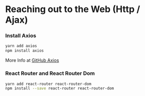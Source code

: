 # Reaching out to the Web (Http / Ajax)

### Install Axios

```bash
yarn add axios
npm install axios

```

More Info at [GitHub Axios](https://github.com/axios/axios)

### React Router and React Router Dom

```bash
yarn add react-router react-router-dom
npm install --save react-router react-router-dom

```